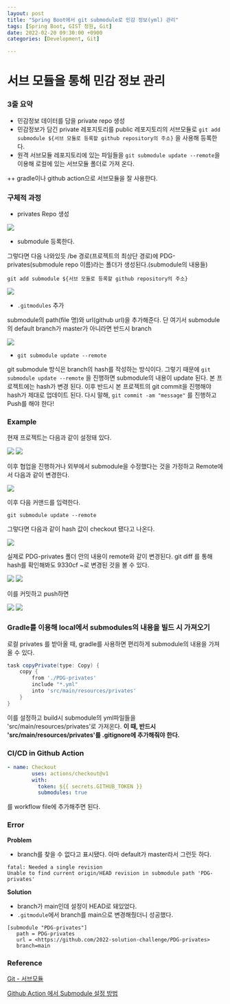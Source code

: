 ```yaml
---
layout: post
title: "Spring Boot에서 git submodule로 민감 정보(yml) 관리"
tags: [Spring Boot, GIST 청원, Git]
date: 2022-02-20 09:30:00 +0900
categories: [Development, Git]

---
```




# 서브 모듈을 통해 민감 정보 관리

### 3줄 요약

- 민감정보 데이터를 담을 private repo 생성
- 민감정보가 담긴 private 레포지토리를 public 레포지토리의 서브모듈로 `git add submodule ${서브 모듈로 등록할 github repository의 주소}` 을 사용해 등록한다.
- 원격 서브모듈 레포지토리에 있는 파일들을 `git submodule update --remote`을 이용해  로컬에 있는 서브모듈 폴더로 가져 온다.

++ gradle이나 github action으로 서브모듈을 잘 사용한다.



### 구체적 과정

- privates Repo 생성

<img src="https://raw.githubusercontent.com/ChoiEungi/git-blog-image/upload/2022-02-20-21%3A18%3A24.png">

- submodule 등록한다. 

그렇다면 다음 나와있듯 /be 경로(프로젝트의 최상단 경로)에 PDG-privates(submodule repo 이름)라는 폴더가 생성된다.(submodule의 내용들) 

`git add submodule ${서브 모듈로 등록할 github repository의 주소}`



<img src="https://raw.githubusercontent.com/ChoiEungi/git-blog-image/upload/2022-02-20-21%3A19%3A14.png">



- `.gitmodules` 추가

submodule의 path(file 명)와 url(github url)을 추가해준다. 단 여기서 submodule의 default branch가 master가 아니라면 반드시 branch

<img src="https://raw.githubusercontent.com/ChoiEungi/git-blog-image/upload/2022-02-20-21%3A19%3A38.png">



- `git submodule update --remote `

git submodule 방식은 branch의 hash를 작성하는 방식이다. 그렇기 때문에 `git submodule update --remote` 을 진행하면 submodule의 내용이 update 된다. 본 프로젝트에는 hash가 변경 된다.  이후 반드시 본 프로젝트의 git commit을 진행해야 hash가 제대로 업데이트 된다. 다시 말해, `git commit -am "message"` 를 진행하고 Push를 해야 한다!



### Example

현재 프로젝트는 다음과 같이 설정돼 있다.

<img src="https://raw.githubusercontent.com/ChoiEungi/git-blog-image/upload/2022-02-20-21%3A23%3A48.png">

<img src="https://raw.githubusercontent.com/ChoiEungi/git-blog-image/upload/2022-02-20-21%3A24%3A10.png">





이후 협업을 진행하거나 외부에서 submodule을 수정했다는 것을 가정하고 Remote에서 다음과 같이 변경한다.

<img src="https://raw.githubusercontent.com/ChoiEungi/git-blog-image/upload/2022-02-20-21%3A25%3A03.png">



이후 다음 커맨드를 입력한다.

```
git submodule update --remote
```



그렇다면 다음과 같이 hash 값이 checkout 됐다고 나온다.

<img src="https://raw.githubusercontent.com/ChoiEungi/git-blog-image/upload/2022-02-20-21%3A25%3A45.png">





실제로 PDG-privates 폴더 안의 내용이 remote와 같이 변경된다. git diff 를 통해 hash를 확인해봐도 9330cf ~로 변경된 것을 볼 수 있다.

<img src="https://raw.githubusercontent.com/ChoiEungi/git-blog-image/upload/2022-02-20-21%3A26%3A24.png">

<img src="https://raw.githubusercontent.com/ChoiEungi/git-blog-image/upload/2022-02-20-21%3A22%3A38.png">





이를 커밋하고  push하면

<img src="https://raw.githubusercontent.com/ChoiEungi/git-blog-image/upload/2022-02-20-21%3A27%3A07.png">



<img src="https://raw.githubusercontent.com/ChoiEungi/git-blog-image/upload/2022-02-20-21%3A27%3A46.png">



### Gradle를 이용해 local에서 submodules의 내용을 빌드 시 가져오기

로컬 privates 를 받아올 때, gradle를 사용하면 편리하게 submodule의 내용을 가져올 수 있다.

```gradle
task copyPrivate(type: Copy) {
    copy {
        from './PDG-privates'
        include "*.yml"
        into 'src/main/resources/privates'
    }
}
```

이를 설정하고 build시 submodule의 yml파일들을 'src/main/resources/privates'로 가져온다. **이 때, 반드시 'src/main/resources/privates'를 .gitignore에 추가해줘야 한다.**





### CI/CD in Github Action

```yaml
- name: Checkout 
		uses: actions/checkout@v1 
		with:
		  token: ${{ secrets.GITHUB_TOKEN }} 
		  submodules: true
```

를 workflow file에 추가해주면 된다.



### Error

**Problem**

- branch를 찾을 수 없다고 표시됐다. 아마 default가 master라서 그런듯 하다.

```
fatal: Needed a single revision
Unable to find current origin/HEAD revision in submodule path 'PDG-privates'
```

**Solution**

- branch가 main인데 설정이 HEAD로 돼있었다.
- `.gitmodule`에서 branch를 main으로 변경해줬더니 성공했다.

```
[submodule "PDG-privates"]
   path = PDG-privates
   url = <https://github.com/2022-solution-challenge/PDG-privates>
   branch=main
```



### Reference

[Git - 서브모듈](https://git-scm.com/book/ko/v2/Git-도구-서브모듈)

[Github Action 에서 Submodule 설정 방법](https://lelecoder.com/152)
